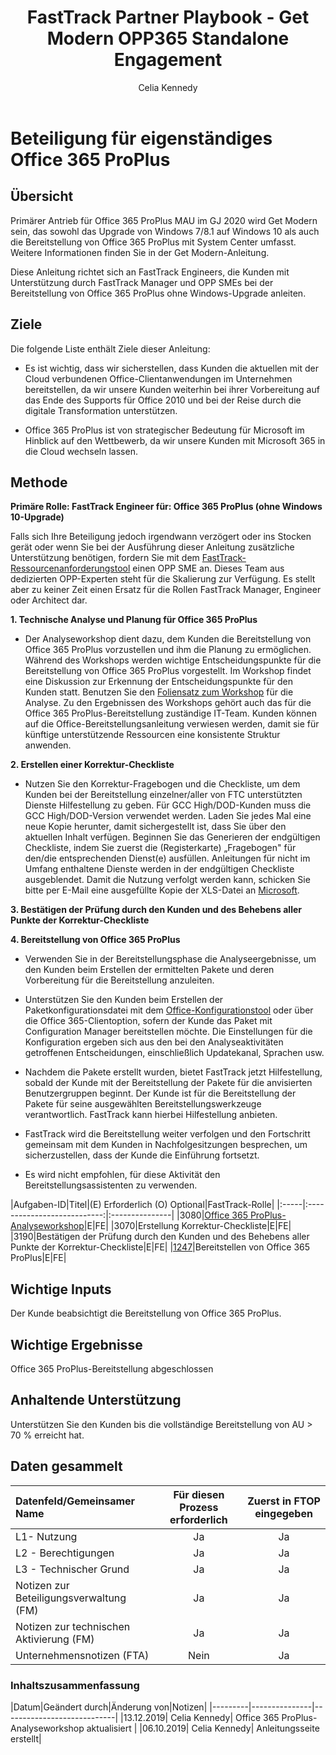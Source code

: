 ﻿---  
# required metadata  
title: FastTrack Partner Playbook - Get Modern OPP365 Standalone Engagement
description: FastTrack Partner Playbook - Get Modern OPP365 Standalone Engagement
author: Celia Kennedy
ms.author: v-cekenn
manager: pagrim
ms.date: 9/06/2019  
ms.topic: partner-playbook  
ms.prod: non-product-specific  
ms.custom: partner-playbook  
ft.audience: partner  
ft.owner: pagrim
---

# Beteiligung für eigenständiges Office 365 ProPlus

## Übersicht

Primärer Antrieb für Office 365 ProPlus MAU im GJ 2020 wird Get Modern sein, das sowohl das Upgrade von Windows 7/8.1 auf Windows 10 als auch die Bereitstellung von Office 365 ProPlus mit System Center umfasst. Weitere Informationen finden Sie in der Get Modern-Anleitung.

Diese Anleitung richtet sich an FastTrack Engineers, die Kunden mit Unterstützung durch FastTrack Manager und OPP SMEs bei der Bereitstellung von Office 365 ProPlus ohne Windows-Upgrade anleiten.

## Ziele

Die folgende Liste enthält Ziele dieser Anleitung:

- Es ist wichtig, dass wir sicherstellen, dass Kunden die aktuellen mit der Cloud verbundenen Office-Clientanwendungen im Unternehmen bereitstellen, da wir unsere Kunden weiterhin bei ihrer Vorbereitung auf das Ende des Supports für Office 2010 und bei der Reise durch die digitale Transformation unterstützen.

- Office 365 ProPlus ist von strategischer Bedeutung für Microsoft im Hinblick auf den Wettbewerb, da wir unsere Kunden mit Microsoft 365 in die Cloud wechseln lassen.

## Methode

**Primäre Rolle: FastTrack Engineer für: Office 365 ProPlus (ohne Windows 10-Upgrade)**

Falls sich Ihre Beteiligung jedoch irgendwann verzögert oder ins Stocken gerät oder wenn Sie bei der Ausführung dieser Anleitung zusätzliche Unterstützung benötigen, fordern Sie mit dem [FastTrack-Ressourcenanforderungstool](https://aka.ms/FRPHubSMERequestProcess) einen OPP SME an. Dieses Team aus dedizierten OPP-Experten steht für die Skalierung zur Verfügung. Es stellt aber zu keiner Zeit einen Ersatz für die Rollen FastTrack Manager, Engineer oder Architect dar.

**1. Technische Analyse und Planung für Office 365 ProPlus**

- Der Analyseworkshop dient dazu, dem Kunden die Bereitstellung von Office 365 ProPlus vorzustellen und ihm die Planung zu ermöglichen. Während des Workshops werden wichtige Entscheidungspunkte für die Bereitstellung von Office 365 ProPlus vorgestellt. Im Workshop findet eine Diskussion zur Erkennung der Entscheidungspunkte für den Kunden statt. Benutzen Sie den [Foliensatz zum Workshop](https://ftdocs-bcm.azureedge.net/public/en-us-o365-proplus-assessment-workshop-v1.pptx) für die Analyse. Zu den Ergebnissen des Workshops gehört auch das für die Office 365 ProPlus-Bereitstellung zuständige IT-Team. Kunden können auf die Office-Bereitstellungsanleitung verwiesen werden, damit sie für künftige unterstützende Ressourcen eine konsistente Struktur anwenden.

**2. Erstellen einer Korrektur-Checkliste**

- Nutzen Sie den Korrektur-Fragebogen und die Checkliste, um dem Kunden bei der Bereitstellung einzelner/aller von FTC unterstützten Dienste Hilfestellung zu geben. Für GCC High/DOD-Kunden muss die GCC High/DOD-Version verwendet werden. Laden Sie jedes Mal eine neue Kopie herunter, damit sichergestellt ist, dass Sie über den aktuellen Inhalt verfügen. Beginnen Sie das Generieren der endgültigen Checkliste, indem Sie zuerst die (Registerkarte) „Fragebogen" für den/die entsprechenden Dienst(e) ausfüllen. Anleitungen für nicht im Umfang enthaltene Dienste werden in der endgültigen Checkliste ausgeblendet. Damit die Nutzung verfolgt werden kann, schicken Sie bitte per E-Mail eine ausgefüllte Kopie der XLS-Datei an [Microsoft](d4cf4a2d.microsoft.com@amer.teams.ms).

**3. Bestätigen der Prüfung durch den Kunden und des Behebens aller Punkte der Korrektur-Checkliste**

**4. Bereitstellung von Office 365 ProPlus**

- Verwenden Sie in der Bereitstellungsphase die Analyseergebnisse, um den Kunden beim Erstellen der ermittelten Pakete und deren Vorbereitung für die Bereitstellung anzuleiten.

- Unterstützen Sie den Kunden beim Erstellen der Paketkonfigurationsdatei mit dem [Office-Konfigurationstool](https://config.office.com) oder über die Office 365-Clientoption, sofern der Kunde das Paket mit Configuration Manager bereitstellen möchte. Die Einstellungen für die Konfiguration ergeben sich aus den bei den Analyseaktivitäten getroffenen Entscheidungen, einschließlich Updatekanal, Sprachen usw.

- Nachdem die Pakete erstellt wurden, bietet FastTrack jetzt Hilfestellung, sobald der Kunde mit der Bereitstellung der Pakete für die anvisierten Benutzergruppen beginnt. Der Kunde ist für die Bereitstellung der Pakete für seine ausgewählten Bereitstellungswerkzeuge verantwortlich. FastTrack kann hierbei Hilfestellung anbieten.

- FastTrack wird die Bereitstellung weiter verfolgen und den Fortschritt gemeinsam mit dem Kunden in Nachfolgesitzungen besprechen, um sicherzustellen, dass der Kunde die Einführung fortsetzt.

- Es wird nicht empfohlen, für diese Aktivität den Bereitstellungsassistenten zu verwenden.

|Aufgaben-ID|Titel|(E) Erforderlich (O) Optional|FastTrack-Rolle|
|:-----|:---------------------------:|:---------------|
|3080|[Office 365 ProPlus-Analyseworkshop](https://ftdocs-bcm.azureedge.net/public/en-us-o365-proplus-assessment-workshop-v3.pptx)|E|FE|
|3070|Erstellung Korrektur-Checkliste|E|FE|
|3190|Bestätigen der Prüfung durch den Kunden und des Behebens aller Punkte der Korrektur-Checkliste|E|FE|
|[1247](approach-get-modern-ftc-partner-de.md)|Bereitstellen von Office 365 ProPlus|E|FE|

## Wichtige Inputs

Der Kunde beabsichtigt die Bereitstellung von Office 365 ProPlus.

## Wichtige Ergebnisse

Office 365 ProPlus-Bereitstellung abgeschlossen

## Anhaltende Unterstützung

Unterstützen Sie den Kunden bis die vollständige Bereitstellung von AU > 70 % erreicht hat.

## Daten gesammelt

|Datenfeld/Gemeinsamer Name|Für diesen Prozess erforderlich|Zuerst in FTOP eingegeben|
|:-----|:---------------------------:|:---------------:|
|L1- Nutzung|Ja|Ja|
|L2 - Berechtigungen|Ja|Ja|
|L3 - Technischer Grund|Ja|Ja|
|Notizen zur Beteiligungsverwaltung (FM)|Ja|Ja|
|Notizen zur technischen Aktivierung (FM)|Ja|Ja|
|Unternehmensnotizen (FTA)|Nein|Ja|

### Inhaltszusammenfassung

|Datum|Geändert durch|Änderung von|Notizen|
|---------|---------------|----------------------------|
|13.12.2019| Celia Kennedy| Office 365 ProPlus-Analyseworkshop aktualisiert |
|06.10.2019| Celia Kennedy| Anleitungsseite erstellt|

